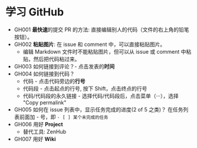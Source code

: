 # 学习 GitHub

- GH001 **最快速**的提交 PR 的方法: 直接编辑别人的代码（文件的右上角的铅笔按钮）。
- GH002 **粘贴图片**: 在 issue 和 comment 中，可以直接粘贴图片。
  - 编辑 Markdown 文件时不能粘贴图片，但可以从 issue 或 comment 中粘贴，然后把代码粘过来。
- GH003 如何链接到评论？- 点击发表的**时间**
- GH004 如何链接到代码？
  - 代码 - 点击代码旁边的**行号**
  - 代码段 - 点击起点的行号, 按下 Shift，点击终点的行号
  - 代码/代码段的永久链接 - 选择代码/代码段后，点击菜单（···），选择 "Copy permalink"
- GH005 如何在 issue 列表中，显示任务完成的进度(2 of 5 之类)？ 在任务列表前面加 - 号，即 `- [ ] 某个未完成的任务`
- GH006 用好 **Project**
  - 替代工具: ZenHub
- GH007 用好 **Wiki**
